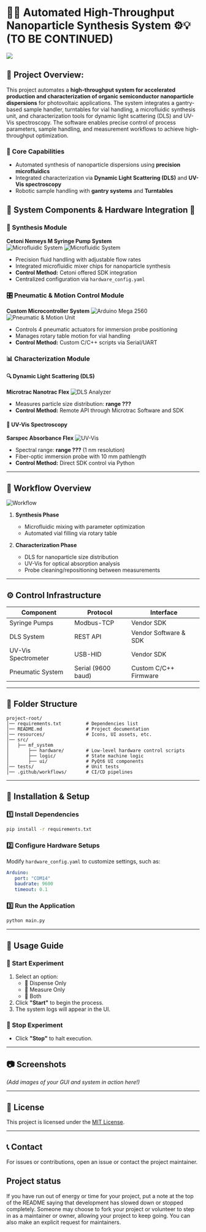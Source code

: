 # 🚀🤖 Automated High-Throughput Nanoparticle Synthesis System ⚙️💡 (TO BE CONTINUED)

![](https://gitlab.kit.edu/haoran.yu/mf-system/-/raw/new_interface/images/MF.png)

## 📝 Project Overview:

This project automates a **high-throughput system for accelerated production and characterization of organic semiconductor nanoparticle dispersions** for photovoltaic applications. The system integrates a gantry-based sample handler, turntables for vial handling, a microfluidic synthesis unit, and characterization tools for dynamic light scattering (DLS) and UV-Vis spectroscopy. The software enables precise control of process parameters, sample handling, and measurement workflows to achieve high-throughput optimization.
 
### 🌟 Core Capabilities
- Automated synthesis of nanoparticle dispersions using **precision microfluidics**
- Integrated characterization via **Dynamic Light Scattering (DLS)** and **UV-Vis spectroscopy**
- Robotic sample handling with **gantry systems** and **Turntables**

## 🔬 System Components & Hardware Integration 🔌

### 🧪 Synthesis Module
**Cetoni Nemeys M Syringe Pump System**  
![Microfluidic System](https://gitlab.kit.edu/haoran.yu/mf-system/-/raw/new_interface/images/pumps.png) 
![Microfluidic System](https://gitlab.kit.edu/haoran.yu/mf-system/-/raw/new_interface/images/micro_chip.png) 
- Precision fluid handling with adjustable flow rates 
- Integrated microfluidic mixer chips for nanoparticle synthesis  
- **Control Method:** Cetoni offered SDK integration  
- Centralized configuration via `hardware_config.yaml`

### 🎛️ Pneumatic & Motion Control Module
**Custom Microcontroller System** ![Arduino Mega 2560](https://docs.arduino.cc/hardware/mega-2560/)
![Pneumatic & Motion Unit](https://gitlab.kit.edu/haoran.yu/mf-system/-/raw/new_interface/images/characterization.png)
- Controls 4 pneumatic actuators for immersion probe positioning  
- Manages rotary table motion for vial handling  
- **Control Method:** Custom C/C++ scripts via Serial/UART 

### 📊 Characterization Module

#### 🔍 Dynamic Light Scattering (DLS)  
**Microtrac Nanotrac Flex** ![DLS Analyzer](https://www.microtrac.com/products/dynamic-light-scattering/nanotrac-flex/)
- Measures particle size distribution: **range ???**  
- **Control Method:** Remote API through Microtrac Software and SDK

#### 🌈 UV-Vis Spectroscopy 
**Sarspec Absorbance Flex** ![UV-Vis](https://www.sarspec.com/products/spectrometers/flex)
- Spectral range: **range ???** (1 nm resolution)  
- Fiber-optic immersion probe with 10 mm pathlength  
- **Control Method:** Direct SDK control via Python 

---

## 🎯 Workflow Overview
![Workflow](https://gitlab.kit.edu/haoran.yu/mf-system/-/raw/new_interface/images/workflow.png)  
1. **Synthesis Phase**
   - Microfluidic mixing with parameter optimization
   - Automated vial filling via rotary table

2. **Characterization Phase**
   - DLS for nanoparticle size distribution
   - UV-Vis for optical absorption analysis
   - Probe cleaning/repositioning between measurements

---

## ⚙️ Control Infrastructure
| Component                | Protocol                | Interface             |
|--------------------------|-------------------------|-----------------------|
| Syringe Pumps            | Modbus-TCP              | Vendor SDK            |
| DLS System               | REST API                | Vendor Software & SDK |
| UV-Vis Spectrometer      | USB-HID                 | Vendor SDK            |
| Pneumatic System         | Serial (9600 baud)      | Custom C/C++ Firmware |

---

## 📂 Folder Structure

```
project-root/
│── requirements.txt         # Dependencies list
│── README.md                # Project documentation
│── resources/               # Icons, UI assets, etc.
│── src/
│   ├── mf_system
│       ├── hardware/        # Low-level hardware control scripts
│       ├── logic/           # State machine logic
│       ├── ui/              # PyQt6 UI components
│── tests/                   # Unit tests
│── .github/workflows/       # CI/CD pipelines
```

---

## 🔧 Installation & Setup

### 1️⃣ Install Dependencies
```sh
pip install -r requirements.txt
```

### 2️⃣ Configure Hardware Setups
Modify `hardware_config.yaml` to customize settings, such as:
```yaml
Arduino:
   port: "COM14"
   baudrate: 9600
   timeout: 0.1
```

### 3️⃣ Run the Application
```sh
python main.py
```

---

## 🎯 Usage Guide

### 📌 Start Experiment
1. Select an option:
   - 🔹 Dispense Only
   - 🔹 Measure Only
   - 🔹 Both
2. Click **"Start"** to begin the process.
3. The system logs will appear in the UI.

### 📌 Stop Experiment
- Click **"Stop"** to halt execution.

---

## 📷 Screenshots
*(Add images of your GUI and system in action here!)*

---

## 📜 License
This project is licensed under the [MIT License](LICENSE).

---

## 📞 Contact
For issues or contributions, open an issue or contact the project maintainer.


## Project status
If you have run out of energy or time for your project, put a note at the top of the README saying that development has slowed down or stopped completely. Someone may choose to fork your project or volunteer to step in as a maintainer or owner, allowing your project to keep going. You can also make an explicit request for maintainers.
